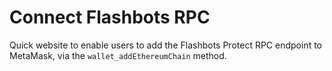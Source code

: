 # Connect Flashbots RPC

Quick website to enable users to add the Flashbots Protect RPC endpoint to MetaMask, via the `wallet_addEthereumChain` method.

